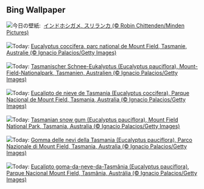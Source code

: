## Bing Wallpaper
![](https://www.bing.com/th?id=OHR.IndianStarTortoise_JA-JP1239891119_UHD.jpg&w=1000)今日の壁紙: &nbsp;[インドホシガメ, スリランカ (© Robin Chittenden/Minden Pictures)](https://www.bing.com/th?id=OHR.IndianStarTortoise_JA-JP1239891119_UHD.jpg)
<br><br/>
![](https://www.bing.com/th?id=OHR.SnowGumTasmania_FR-FR8041530043_UHD.jpg&w=1000)Today: [Eucalyptus coccifera, parc national de Mount Field, Tasmanie, Australie (© Ignacio Palacios/Getty Images)](https://www.bing.com/th?id=OHR.SnowGumTasmania_FR-FR8041530043_UHD.jpg)
<br><br/>
![](https://www.bing.com/th?id=OHR.SnowGumTasmania_DE-DE8538899812_UHD.jpg&w=1000)Today: [Tasmanischer Schnee-Eukalyptus (Eucalyptus pauciflora), Mount-Field-Nationalpark, Tasmanien, Australien (© Ignacio Palacios/Getty Images)](https://www.bing.com/th?id=OHR.SnowGumTasmania_DE-DE8538899812_UHD.jpg)
<br><br/>
![](https://www.bing.com/th?id=OHR.SnowGumTasmania_ES-ES5020122004_UHD.jpg&w=1000)Today: [Eucalipto de nieve de Tasmania (Eucalyptus coccifera), Parque Nacional de Mount Field, Tasmania, Australia (© Ignacio Palacios/Getty Images)](https://www.bing.com/th?id=OHR.SnowGumTasmania_ES-ES5020122004_UHD.jpg)
<br><br/>
![](https://www.bing.com/th?id=OHR.SnowGumTasmania_EN-GB6373845319_UHD.jpg&w=1000)Today: [Tasmanian snow gum (Eucalyptus pauciflora), Mount Field National Park, Tasmania, Australia (© Ignacio Palacios/Getty Images)](https://www.bing.com/th?id=OHR.SnowGumTasmania_EN-GB6373845319_UHD.jpg)
<br><br/>
![](https://www.bing.com/th?id=OHR.SnowGumTasmania_IT-IT5111843479_UHD.jpg&w=1000)Today: [Gomma delle nevi della Tasmania (Eucalyptus pauciflora), Parco Nazionale di Mount Field, Tasmania, Australia (© Ignacio Palacios/Getty Images)](https://www.bing.com/th?id=OHR.SnowGumTasmania_IT-IT5111843479_UHD.jpg)
<br><br/>
![](https://www.bing.com/th?id=OHR.SnowGumTasmania_PT-BR0279882424_UHD.jpg&w=1000)Today: [Eucalipto goma-da-neve-da-Tasmânia (Eucalyptus pauciflora), Parque Nacional Mount Field, Tasmânia, Austrália (© Ignacio Palacios/Getty Images)](https://www.bing.com/th?id=OHR.SnowGumTasmania_PT-BR0279882424_UHD.jpg)
<br><br/>
